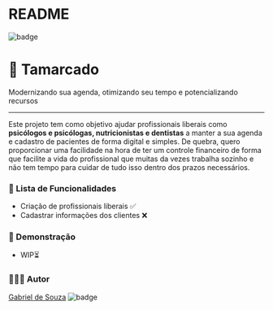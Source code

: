 # README

![badge](https://img.shields.io/badge/license-MIT-green) 

# 📅 Tamarcado

Modernizando sua agenda, otimizando seu tempo e potencializando recursos

---

Este projeto tem como objetivo ajudar profissionais liberais como **psicólogos e psicólogas, nutricionistas e dentistas** a manter a sua agenda e cadastro de pacientes de forma digital e simples. De quebra, quero proporcionar uma facilidade na hora de ter um controle financeiro de forma que facilite a vida do profissional que muitas da vezes trabalha sozinho e não tem tempo para cuidar de tudo isso dentro dos prazos necessários.

### 📃 Lista de Funcionalidades

- Criação de profissionais liberais ✅
- Cadastrar informações dos clientes ❌

### 🎥 Demonstração

- WIP⏳

### 🧑🏻‍💻 Autor

[Gabriel de Souza](https://desouzadev.vercel.app/) ![badge](https://img.shields.io/twitter/url?url=https%3A%2F%2Ftwitter.com%2Fdesogab)
